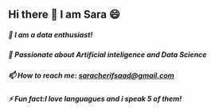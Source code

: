 ## Hi there 👋 I am Sara 😄

 ##### 🤔 I am a data enthusiast!
 ##### 💬 Passionate about Artificial inteligence and Data Science
 ##### 📫 How to reach me: saracherifsaad@gmail.com 
 ##### ⚡ Fun fact:I love languagues and i speak 5 of them!

